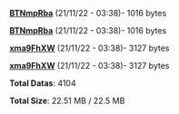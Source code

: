 [**BTNmpRba**](/data/BTNmpRba.txt) (21/11/22 - 03:38)- 1016 bytes

[**BTNmpRba**](/data/BTNmpRba.txt) (21/11/22 - 03:38)- 1016 bytes

[**xma9FhXW**](/data/xma9FhXW.txt) (21/11/22 - 03:38)- 3127 bytes

[**xma9FhXW**](/data/xma9FhXW.txt) (21/11/22 - 03:38)- 3127 bytes

**Total Datas**: 4104

**Total Size**: 22.51 MB / 22.5 MB